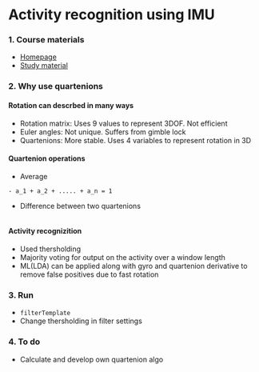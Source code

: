 # Activity recognition using IMU

### 1. Course materials

- [Homepage](http://sensorfusion.se/)
- [Study material](https://www.control.isy.liu.se/student/tsrt14/file/orientation.pdf)

### 2. Why use quartenions

#### Rotation can descrbed in many ways
- Rotation matrix: Uses 9 values to represent 3DOF. Not efficient
- Euler angles: Not unique. Suffers from gimble lock
- Quartenions: More stable. Uses 4 variables to represent rotation in 3D

#### Quartenion operations
- Average
```Q = [a_1*q_1 a_2*q_2 ... a_n*q_n]
- a_1 + a_2 + ..... + a_n = 1
```
- Difference between two quartenions
```2*arccos|A.B|
```

#### Activity recognizition
- Used thersholding
- Majority voting for output on the activity over a window length
- ML(LDA) can be applied along with gyro and quartenion derivative to remove false positives due to fast rotation

### 3. Run
- `filterTemplate`
- Change thersholding in filter settings

### 4. To do
- Calculate and develop own quartenion algo
